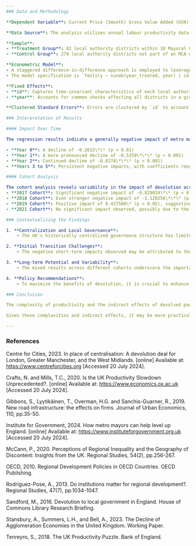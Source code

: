 ```yaml
---
### Data and Methodology

**Dependent Variable**: Current Price (Smooth) Gross Value Added (GVA) per hour worked (£)

**Data Source**: The analysis utilizes annual labour productivity data published by the Office for National Statistics (ONS), covering the period from 2010 to 2022 and encompassing 361 local authority districts in England.

**Sample**: 
- **Treatment Group**: 82 local authority districts within 10 Mayoral Combined Authorities (MCAs) with elected mayors by 2022.
- **Control Group**: 279 local authority districts not part of an MCA with an elected mayor by 2022.

**Econometric Model**: 
- A staggered difference-in-difference approach is employed to leverage the timeline of mayoral elections across different regions, isolating the impact of metro mayoral devolution on productivity. 
- The model specification is `feols(y ~ sunab(year_treated, year) | id + year, data, vcov = newey_west ~ id + year)`, where `y` represents the GVA per hour worked, `year_treated` indicates the year a mayor was elected, and fixed effects for `id` (local authority districts) and `year` are included to control for unobserved heterogeneity.

**Fixed Effects**: 
- **id**: Captures time-invariant characteristics of each local authority district. 
- **year**: Accounts for common shocks affecting all districts in a given year.

**Clustered Standard Errors**: Errors are clustered by `id` to account for serial correlation within districts over time.

### Interpretation of Results

#### Impact Over Time

The regression results indicate a generally negative impact of metro mayoral devolution on productivity, as measured by GVA per hour worked, in the short to medium term. The coefficients for the years immediately following the introduction of metro mayors show significant declines:

- **Year 0**: A decline of -0.2615\*\* (p < 0.01)
- **Year 1**: A more pronounced decline of -0.5359\*\*\* (p < 0.001)
- **Year 2**: Continued decline of -0.8374\*\*\* (p < 0.001)
- **Years 3 to 5**: Persistent negative impacts, with coefficients ranging from -0.8983\*\* to -1.098\* (p-values indicating varying levels of statistical significance).

#### Cohort Analysis

The cohort analysis reveals variability in the impact of devolution across different periods:
- **2017 Cohort**: Significant negative impact of -0.829034\*\* (p < 0.01) 
- **2018 Cohort**: Even stronger negative impact of -1.120256\*\*\* (p < 0.001) 
- **2019 Cohort**: Positive impact of 0.437500\* (p < 0.05), suggesting some regions may have started to realize benefits more quickly.
- **2021 Cohort**: No significant impact observed, possibly due to the limited time since implementation or external factors such as the COVID-19 pandemic.

### Contextualizing the Findings

1. **Centralization and Local Governance**:
    - The UK's historically centralized governance structure has limited local governments' ability to drive economic change independently. Devolution aims to mitigate these limitations by transferring specific powers to local authorities, allowing for more tailored and region-specific economic strategies (Centre for Cities, 2023; Institute for Government, 2024).

2. **Initial Transition Challenges**:
    - The negative short-term impacts observed may be attributed to the disruption and adjustment period associated with the transition to a new governance model. This aligns with findings suggesting that metro mayors, while potentially beneficial in the long run, face significant initial implementation challenges (Institute for Government, 2024).

3. **Long-term Potential and Variability**:
    - The mixed results across different cohorts underscore the importance of local context and the capacity of regional institutions. Successful devolution depends on the ability of local leaders to effectively leverage new powers, which can vary significantly across regions (Centre for Cities, 2023; Institute for Government, 2024).

4. **Policy Recommendations**:
    - To maximize the benefits of devolution, it is crucial to enhance support for local institutions, provide long-term and flexible funding arrangements, and ensure that the devolution of powers is accompanied by capacity-building initiatives. A more coherent and standardized approach to devolution could help mitigate some of the initial negative impacts observed (Institute for Government, 2024).

### Conclusion

The complexity of productivity and the indirect effects of devolved powers present measurement challenges, particularly due to the time lag in observable impacts. For instance, improvements in infrastructure or education that enhance workforce skills may take years to manifest in productivity gains. The current data spans up to 6 years post-mayoral elections, with many initiatives only starting recently—such as industrial strategies launched in 2018 and 2019, giving just 4 years to observe potential productivity changes.

Given these complexities and indirect effects, it may be more practical to focus on estimating first-order impacts of local powers, such as improvements in transport connectivity and usage, or the quality and availability of education. The findings provide valuable insights into the complexities and challenges of metro mayoral devolution in England. While initial impacts on productivity appear negative, these results highlight the importance of ongoing support and refinement of the devolution process to fully realize its potential. Future research should continue to monitor the long-term effects and explore ways to enhance the effectiveness of devolution as a tool for regional economic development.

---
```


### References

Centre for Cities, 2023. In place of centralisation: A devolution deal for London, Greater Manchester, and the West Midlands. [online] Available at: <https://www.centreforcities.org> [Accessed 20 July 2024].

Crafts, N. and Mills, T.C., 2020. Is the UK Productivity Slowdown Unprecedented?. [online] Available at: <https://www.economics.ox.ac.uk> [Accessed 20 July 2024].

Gibbons, S., Lyytikäinen, T., Overman, H.G. and Sanchis-Guarner, R., 2019. New road infrastructure: the effects on firms. Journal of Urban Economics, 110, pp.35-50.

Institute for Government, 2024. How metro mayors can help level up England. [online] Available at: <https://www.instituteforgovernment.org.uk> [Accessed 20 July 2024].

McCann, P., 2020. Perceptions of Regional Inequality and the Geography of Discontent: Insights from the UK. Regional Studies, 54(2), pp.256-267.

OECD, 2010. Regional Development Policies in OECD Countries. OECD Publishing.

Rodríguez-Pose, A., 2013. Do institutions matter for regional development?. Regional Studies, 47(7), pp.1034-1047.

Sandford, M., 2016. Devolution to local government in England. House of Commons Library Research Briefing.

Stansbury, A., Summers, L.H., and Bell, A., 2023. The Decline of Agglomeration Economies in the United Kingdom. Working Paper.

Tenreyro, S., 2018. The UK Productivity Puzzle. Bank of England.
